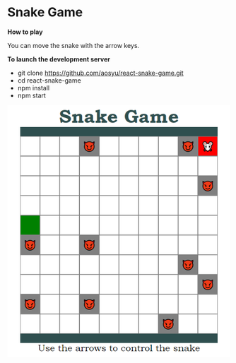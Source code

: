 # Snake Game

**How to play**

You can move the snake with the arrow keys.

**To launch the development server**

* git clone https://github.com/aosyu/react-snake-game.git
* cd react-snake-game
* npm install
* npm start

![img.png](img.png)



